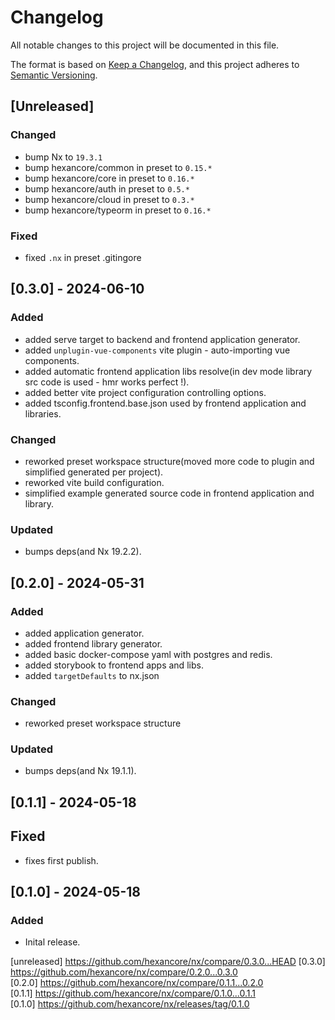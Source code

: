 # Changelog

All notable changes to this project will be documented in this file.

The format is based on [Keep a Changelog](https://keepachangelog.com/en/1.0.0/),
and this project adheres to [Semantic Versioning](https://semver.org/spec/v2.0.0.html).

## [Unreleased]

### Changed

- bump Nx to `19.3.1`
- bump hexancore/common in preset to `0.15.*`
- bump hexancore/core in preset to `0.16.*`
- bump hexancore/auth in preset to `0.5.*`
- bump hexancore/cloud in preset to `0.3.*`
- bump hexancore/typeorm in preset to `0.16.*`

### Fixed

- fixed `.nx` in preset .gitingore

## [0.3.0] - 2024-06-10

### Added

- added serve target to backend and frontend application generator.
- added `unplugin-vue-components` vite plugin - auto-importing vue components.
- added automatic frontend application libs resolve(in dev mode library src code is used - hmr works perfect !).
- added better vite project configuration controlling options.
- added tsconfig.frontend.base.json used by frontend application and libraries.

### Changed

- reworked preset workspace structure(moved more code to plugin and simplified generated per project).
- reworked vite build configuration.
- simplified example generated source code in frontend application and library.

### Updated

- bumps deps(and Nx 19.2.2).

## [0.2.0] - 2024-05-31

### Added

- added application generator.
- added frontend library generator.
- added basic docker-compose yaml with postgres and redis.
- added storybook to frontend apps and libs.
- added `targetDefaults` to nx.json

### Changed

- reworked preset workspace structure

### Updated

- bumps deps(and Nx 19.1.1).

## [0.1.1] - 2024-05-18

## Fixed

- fixes first publish.

## [0.1.0] - 2024-05-18

### Added

- Inital release.

[unreleased] https://github.com/hexancore/nx/compare/0.3.0...HEAD
[0.3.0] https://github.com/hexancore/nx/compare/0.2.0...0.3.0  
[0.2.0] https://github.com/hexancore/nx/compare/0.1.1...0.2.0  
[0.1.1] https://github.com/hexancore/nx/compare/0.1.0...0.1.1  
[0.1.0] https://github.com/hexancore/nx/releases/tag/0.1.0
